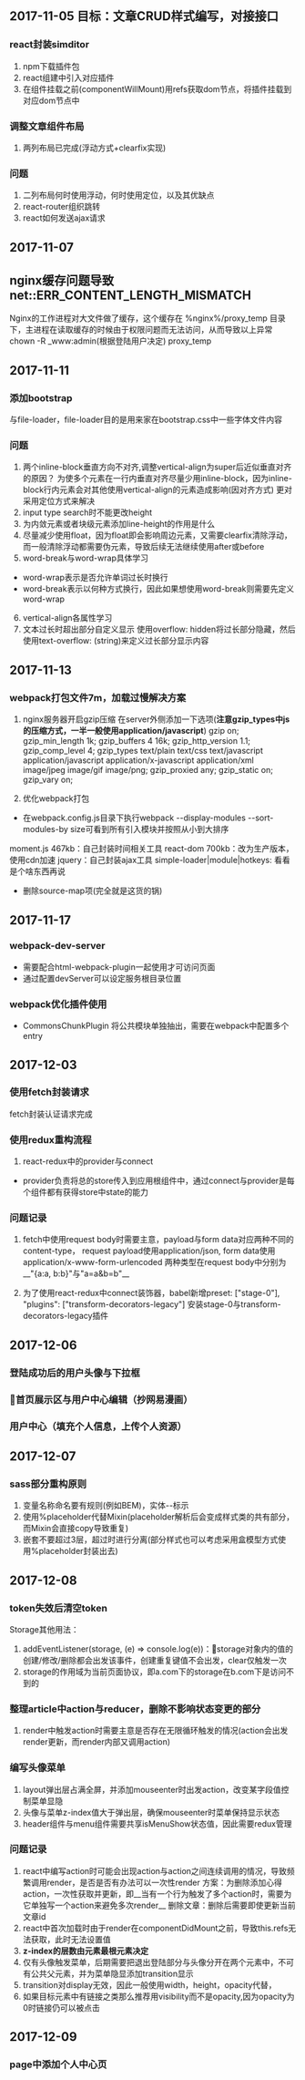 ## 2017-11-05 目标：文章CRUD样式编写，对接接口

### react封装simditor
1. npm下载插件包
2. react组建中引入对应插件
3. 在组件挂载之前(componentWillMount)用refs获取dom节点，将插件挂载到对应dom节点中

### 调整文章组件布局
1. 两列布局已完成(浮动方式+clearfix实现)


### 问题
1. 二列布局何时使用浮动，何时使用定位，以及其优缺点
2. react-router组织跳转
3. react如何发送ajax请求

## 2017-11-07
## nginx缓存问题导致net::ERR_CONTENT_LENGTH_MISMATCH
Nginx的工作进程对大文件做了缓存，这个缓存在 %nginx%/proxy_temp 目录下，主进程在读取缓存的时候由于权限问题而无法访问，从而导致以上异常
chown -R _www:admin(根据登陆用户决定) proxy_temp

## 2017-11-11
### 添加bootstrap
与file-loader，file-loader目的是用来家在bootstrap.css中一些字体文件内容
### 问题
1. 两个inline-block垂直方向不对齐,调整vertical-align为super后近似垂直对齐的原因？
为使多个元素在一行内垂直对齐尽量少用inline-block，因为inline-block行内元素会对其他使用vertical-align的元素造成影响(因对齐方式)
更对采用定位方式来解决
2. input type search时不能更改height
3. 为内敛元素或者块级元素添加line-height的作用是什么
4. 尽量减少使用float，因为float即会影响周边元素，又需要clearfix清除浮动，而一般清除浮动都需要伪元素，导致后续无法继续使用after或before
5. word-break与word-wrap具体学习
- word-wrap表示是否允许单词过长时换行
- word-break表示以何种方式换行，因此如果想使用word-break则需要先定义word-wrap
6. vertical-align各属性学习
7. 文本过长时超出部分自定义显示
使用overflow: hidden将过长部分隐藏，然后使用text-overflow: (string)来定义过长部分显示内容

## 2017-11-13
### webpack打包文件7m，加载过慢解决方案
1. nginx服务器开启gzip压缩
在server外侧添加一下选项(__注意gzip_types中js的压缩方式，一半一般使用application/javascript__)
    gzip on;
    gzip_min_length  1k;
    gzip_buffers     4 16k;
    gzip_http_version 1.1;
    gzip_comp_level 4;
    gzip_types       text/plain text/css text/javascript application/javascript application/x-javascript application/xml  image/jpeg image/gif image/png;
    gzip_proxied       any;
    gzip_static on;
    gzip_vary on;

2. 优化webpack打包
- 在webpack.config.js目录下执行webpack --display-modules --sort-modules-by size可看到所有引入模块并按照从小到大排序

moment.js 467kb：自己封装时间相关工具
react-dom 700kb：改为生产版本，使用cdn加速
jquery：自己封装ajax工具
simple-loader|module|hotkeys: 看看是个啥东西再说

- 删除source-map项(完全就是这货的锅)


## 2017-11-17
### webpack-dev-server
- 需要配合html-webpack-plugin一起使用才可访问页面
- 通过配置devServer可以设定服务根目录位置
### webpack优化插件使用
- CommonsChunkPlugin 将公共模块单独抽出，需要在webpack中配置多个entry

## 2017-12-03
### 使用fetch封装请求
fetch封装认证请求完成

### 使用redux重构流程
1. react-redux中的provider与connect
- provider负责将总的store传入到应用根组件中，通过connect与provider是每个组件都有获得store中state的能力

### 问题记录
1. fetch中使用request body时需要主意，payload与form data对应两种不同的content-type，
   request payload使用application/json, form data使用application/x-www-form-urlencoded
   两种类型在request body中分别为__"{a:a, b:b}"与"a=a&b=b"__

2. 为了使用react-redux中connect装饰器，babel新增preset: ["stage-0"], "plugins": ["transform-decorators-legacy"]
    安装stage-0与transform-decorators-legacy插件

## 2017-12-06
### 登陆成功后的用户头像与下拉框
### 首页展示区与用户中心编辑（抄网易漫画）
### 用户中心（填充个人信息，上传个人资源）

## 2017-12-07
### sass部分重构原则
1. 变量名称命名要有规则(例如BEM)，实体--标示
2. 使用%placeholder代替Mixin(placeholder解析后会变成样式类的共有部分，而Mixin会直接copy导致重复)
3. 嵌套不要超过3层，超过时进行分离(部分样式也可以考虑采用盒模型方式使用%placeholder封装出去)

## 2017-12-08
### token失效后清空token
Storage其他用法：
1. addEventListener(storage, (e) => console.log(e))：storage对象内的值的创建/修改/删除都会出发该事件，创建重复键值不会出发，clear仅触发一次
2. storage的作用域为当前页面协议，即a.com下的storage在b.com下是访问不到的
### 整理article中action与reducer，删除不影响状态变更的部分
1. render中触发action时需要主意是否存在无限循环触发的情况(action会出发render更新，而render内部又调用action)


### 编写头像菜单
1. layout弹出层占满全屏，并添加mouseenter时出发action，改变某字段值控制菜单显隐
2. 头像与菜单z-index值大于弹出层，确保mouseenter时菜单保持显示状态
3. header组件与menu组件需要共享isMenuShow状态值，因此需要redux管理

### 问题记录
1. react中编写action时可能会出现action与action之间连续调用的情况，导致频繁调用render，是否是否有办法可以一次性render
方案：为删除添加心得action，一次性获取并更新，即__当有一个行为触发了多个action时，需要为它单独写一个action来避免多次render__
删除文章：删除后需要即使更新当前文章id
2. react中首次加载时由于render在componentDidMount之前，导致this.refs无法获取，此时无法设置值
3. __z-index的层数由元素最根元素决定__
4. 仅有头像触发菜单，后期需要把退出登陆部分与头像分开在两个元素中，不可有公共父元素，并为菜单隐显添加transition显示
5. transition对display无效，因此一般使用width，height，opacity代替，
6. 如果目标元素中有链接之类那么推荐用visibility而不是opacity,因为opacity为0时链接仍可以被点击

## 2017-12-09
### page中添加个人中心页
###
